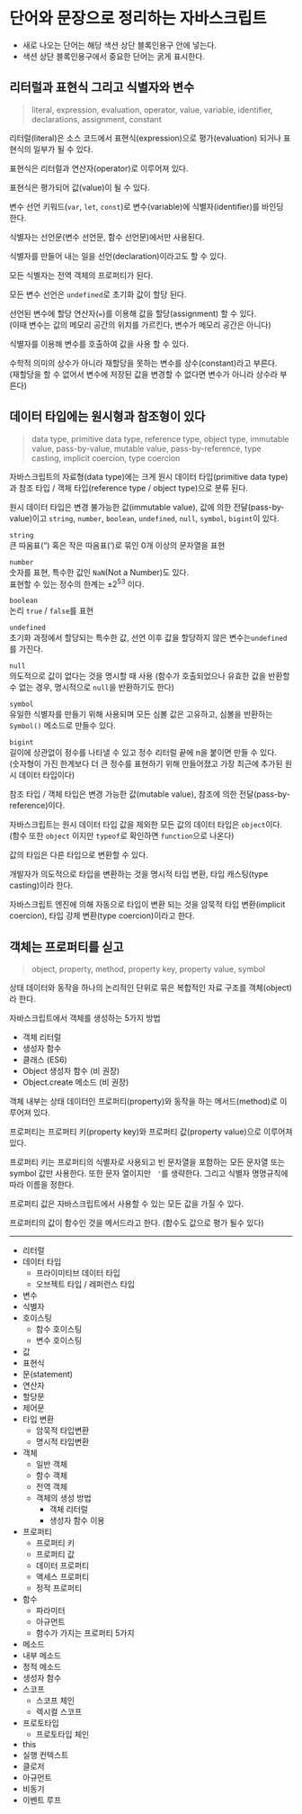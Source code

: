 # 단어와 문장으로 정리하는 자바스크립트

- 새로 나오는 단어는 해당 색션 상단 블록인용구 안에 넣는다.
- 색션 상단 블록인용구에서 중요한 단어는 굵게 표시한다.





## 리터럴과 표현식 그리고 식별자와 변수

> literal, expression, evaluation, operator, value, variable, identifier, declarations, assignment, constant

리터럴(literal)은 소스 코드에서 표현식(expression)으로 평가(evaluation) 되거나 표현식의 일부가 될 수 있다.

표현식은 리터럴과 연산자(operator)로 이루어져 있다.

표현식은 평가되어 값(value)이 될 수 있다.

변수 선언 키워드(`var`, `let`, `const`)로 변수(variable)에 식별자(identifier)를 바인딩 한다.

식별자는 선언문(변수 선언문, 함수 선언문)에서만 사용된다. 

식별자를 만들어 내는 일을 선언(declaration)이라고도 할 수 있다.

모든 식별자는 전역 객체의 프로퍼티가 된다.

모든 변수 선언은 `undefined`로 초기화 값이 할당 된다.

선언된 변수에 할당 연산자(`=`)를 이용해 값을 할당(assignment) 할 수 있다.  
(이때 변수는 값의 메모리 공간의 위치를 가르킨다, 변수가 메모리 공간은 아니다)

식별자를 이용해 변수를 호출하여 값을 사용 할 수 있다.

수학적 의미의 상수가 아니라 재할당을 못하는 변수를 상수(constant)라고 부른다.  
(재할당을 할 수 없어서 변수에 저장된 값을 변경할 수 없다면 변수가 아니라 상수라 부른다)





## 데이터 타입에는 원시형과 참조형이 있다

> data type, primitive data type, reference type, object type, immutable value, pass-by-value, mutable value, pass-by-reference, type casting, implicit coercion, type coercion

자바스크립트의 자료형(data type)에는 크게 원시 데이터 타입(primitive data type)과 참조 타입 / 객체 타입(reference type / object type)으로 분류 된다.

원시 데이터 타입은 변경 불가능한 값(immutable value), 값에 의한 전달(pass-by-value)이고 `string`, `number`, `boolean`, `undefined`, `null`, `symbol`, `bigint`이 있다.

`string`  
큰 따옴표(“) 혹은 작은 따옴표(‘)로 묶인 0개 이상의 문자열을 표현

`number`  
숫자를 표현, 특수한 값인 `NaN`(Not a Number)도 있다.  
표현할 수 있는 정수의 한계는 ±2<sup>53</sup> 이다.

`boolean`  
논리 `true` / `false`를 표현

`undefined`  
초기화 과정에서 할당되는 특수한 값, 선언 이후 값을 할당하지 않은 변수는`undefined`를 가진다. 

`null`  
의도적으로 값이 없다는 것을 명시할 때 사용
(함수가 호출되었으나 유효한 값을 반환할 수 없는 경우, 명시적으로 `null`을 반환하기도 한다)

`symbol`  
유일한 식별자를 만들기 위해 사용되며 모든 심볼 값은 고유하고, 심볼을 반환하는 `Symbol()` 메소드로 만들수 있다.

`bigint`  
길이에 상관없이 정수를 나타낼 수 있고 정수 리터럴 끝에 n을 붙이면 만들 수 있다.  
(숫자형이 가진 한계보다 더 큰 정수를 표현하기 위해 만들어졌고 가장 최근에 추가된 원시 데이터 타입이다)

참조 타입 / 객체 타입은 변경 가능한 값(mutable value), 참조에 의한 전달(pass-by-reference)이다.

자바스크립트는 원시 데이터 타입 값을 제외한 모든 값의 데이터 타입은 `object`이다.  
(함수 또한 `object` 이지만 `typeof`로 확인하면 `function`으로 나온다)

값의 타입은 다른 타입으로 변환할 수 있다.

개발자가 의도적으로 타입을 변환하는 것을 명시적 타입 변환, 타입 캐스팅(type casting)이라 한다.

자바스크립트 엔진에 의해 자동으로 타입이 변환 되는 것을 암묵적 타입 변환(implicit coercion), 타입 강제 변환(type coercion)이라고 한다.





## 객체는 프로퍼티를 싣고

> object, property, method, property key, property value, symbol 

상태 데이터와 동작을 하나의 논리적인 단위로 묶은 복합적인 자료 구조를 객체(object)라 한다.

자바스크립트에서 객체를 생성하는 5가지 방법

- 객체 리터럴
- 생성자 함수
- 클래스 (ES6)
- Object 생성자 함수 (비 권장)
- Object.create 메소드 (비 권장)

객체 내부는 상태 데이터인 프로퍼티(property)와 동작을 하는 메서드(method)로 이루어져 있다.

프로퍼티는 프로퍼티 키(property key)와 프로퍼티 값(property value)으로 이루어져 있다.

프로퍼티 키는 프로퍼티의 식별자로 사용되고 빈 문자열을 포함하는 모든 문자열 또는 symbol 값만 사용한다. 또한 문자 열이지만  ` '`를 생략한다. 그리고 식별자 명명규칙에 따라 이름을 정한다.

프로퍼티 값은 자바스크립트에서 사용할 수 있는 모든 값을 가질 수 있다.

프로퍼티의 값이 함수인 것을 메서드라고 한다. (함수도 값으로 평가 될수 있다)







---

- 리터럴
- 데이터 타입
  - 프라이미티브 데이터 타입
  - 오브젝트 타입 / 레퍼런스 타입
- 변수
- 식별자
- 호이스팅
  - 함수 호이스팅
  - 변수 호이스팅
- 값
- 표현식
- 문(statement)
- 연산자
- 할당문
- 제어문
- 타입 변환
  - 암묵적 타입변환
  - 명시적 타입변환
- 객체
  - 일반 객체
  - 함수 객체
  - 전역 객체
  - 객체의 생성 방법
    - 객체 리터럴
    - 생성자 함수 이용
- 프로퍼티
  - 프로퍼티 키
  - 프로퍼티 값
  - 데이터 프로퍼티
  - 액세스 프로퍼티
  - 정적 프로퍼티
- 함수
  - 파라미터
  - 아규먼트
  - 함수가 가지는 프로퍼티 5가지
- 메소드
- 내부 메소드
- 정적 메소드
- 생성자 함수
- 스코프
  - 스코프 체인
  - 렉시컬 스코프
- 프로토타입
  - 프로토타입 체인
- this
- 실행 컨텍스트
- 클로저
- 아규먼트
- 비동기
- 이벤트 루프
